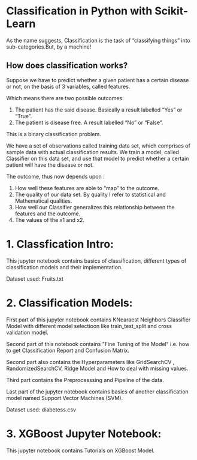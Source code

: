 # Classification in Python with Scikit-Learn

As the name suggests, Classification is the task of “classifying things” into sub-categories.But, by a machine!

## How does classification works?

Suppose we have to predict whether a given patient has a certain disease or not, on the basis of 3 variables, called features.

Which means there are two possible outcomes:

  1.  The patient has the said disease. Basically a result labelled “Yes” or “True”.
  2.  The patient is disease free. A result labelled “No” or “False”.

This is a binary classification problem.

We have a set of observations called training data set, which comprises of sample data with actual classification results. We train a model, called Classifier on this data set, and use that model to predict whether a certain patient will have the disease or not.

The outcome, thus now depends upon :

  1.  How well these features are able to “map” to the outcome.
  2.  The quality of our data set. By quality I refer to statistical and Mathematical qualities.
  3.  How well our Classifier generalizes this relationship between the features and the outcome.
  4.  The values of the x1 and x2.

# 1. Classfication Intro:

This jupyter notebook contains basics of classification, different types of classification models and their implementation.

Dataset used: Fruits.txt

# 2. Classification Models:

First part of this jupyter notebook contains KNearaest Neighbors Classifier Model with different model selectioon like train_test_split and cross validation model. 

Second part of this notebook contains "Fine Tuning of the Model" i.e. how to get Classification Report and Confusion Matrix.

Second part also contains the Hyperparameters like GridSearchCV , RandomizedSearchCV, Ridge Model and How to deal with missing values.

Third part contains the Preprocesssing and Pipeline of the data.

Last part of the jupyter notebook contains basics of another classification model named Support Vector Machines (SVM).

Dataset used: diabetess.csv

# 3. XGBoost Jupyter Notebook:

This jupyter notebook contains Tutorials on XGBoost Model.
